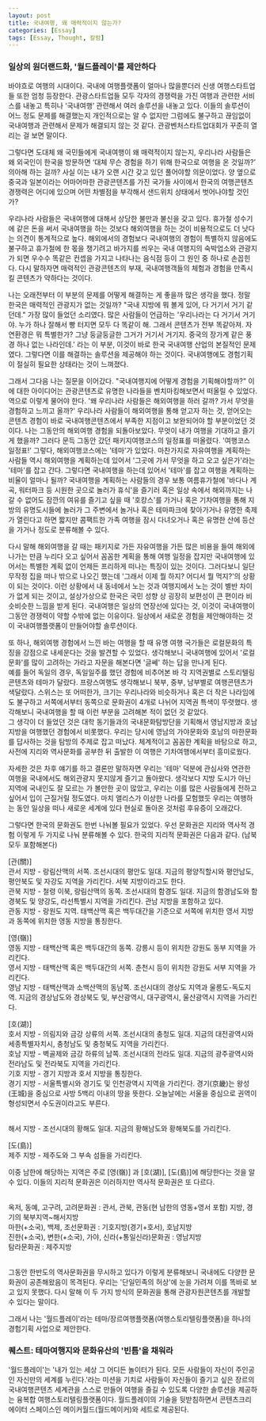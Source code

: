 ```yaml
---
layout: post
title: 국내여행, 왜 매력적이지 않는가?
categories: [Essay]
tags: [Essay, Thought, 칼럼]
---
```


### 일상의 원더랜드화, '월드플레이'를 제안하다

바야흐로 여행의 시대이다. 국내에 여행플랫폼이 얼마나 많을뿐더러 신생 여행스타트업들 또한 엄청 등장한다. 관광스타트업들 모두 각자의 경쟁력을 가진 여행과 관련한 서비스를 내놓고 특히나 ‘국내여행’ 관련해서 여러 솔루션을 내놓고 있다. 이들의 솔루션이 어느 정도 문제를 해결했는지 개인적으로는 알 수 없지만 그럼에도 불구하고 끊임없이 국내여행과 관련해서 문제가 해결되지 않는 것 같다. 관광벤처스타트업대회가 꾸준히 열리는 걸 보면 말이다. 

그렇다면 도대체 왜 국민들에게 국내여행이 왜 매력적이지 않는지, 우리나라 사람들은 왜 외국인이 한국을 방문하면 ‘대체 무슨 경험을 하기 위해 한국으로 여행을 온 것일까?’ 의아해 하는 걸까? 사실 이는 내가 오랜 시간 갖고 있던 풀어야할 의문이었다. 양 옆으로 중국과 일본이라는 어마어마한 관광콘텐츠를 가진 국가들 사이에서 한국의 여행콘텐츠 경쟁력은 어디에 있으며 어떤 차별점을 부각해서 샌드위치 상태에서 벗어나야할 것인가? 
	
우리나라 사람들은 국내여행에 대해서 상당한 불만과 불신을 갖고 있다. 휴가철 성수기에 같은 돈을 써서 국내여행을 하는 것보다 해외여행을 하는 것이 비용적으로도 더 낫다는 의견이 통계적으로 높다. 해외에서의 경험보다 국내여행의 경험이 특별하지 않음에도 불구하고 휴가철에 한 몫을 챙기려고 바가지를 씌우는 국내 여행지의 숙박업소와 관광지가 되면 우수수 똑같은 컨셉을 가지고 나타나는 음식점 등이 그 원인 중 하나로 손꼽힌다. 다시 말하자면 매력적인 관광콘텐츠의 부재, 국내여행객들의 체험과 경험을 만족시킬 콘텐츠가 약하다는 것이다. 

<p>나는 오래전부터 이 부분의 문제를 어떻게 해결하는 게 좋을까 많은 생각을 했다. 정말 한국은 매력적인 관광지가 없는 것일까? "국내 지방에 뭐 볼게 있어, 다 거기서 거기 같던데." 가장 많이 들었던 소리였다. 많은 사람들이 언급하는 '우리나라는 다 거기서 거기야. 누가 하나 잘해서 빵 터지면 모두 다 똑같이 해. 그래서 콘텐츠가 전부 똑같아져. 자연환경은 뭐 특별한가? 그냥 둥글둥글한 그거가 거기서 거기지. 중국의 장가계 같은 풍경 하나 없는 나라인데.' 라는 이 부분, 이것이 바로 한국 국내여행 산업의 본질적인 문제였다. 그렇다면 이를 해결하는 솔루션을 제공해야 하는 것이다. 국내여행에도 경험기획이 절실히 필요한 상태라는 것이 느껴졌다.</p>

<p>그래서 그다음 나는 질문을 이어갔다. "국내여행지에 어떻게 경험을 기획해야할까?" 이에 대한 아이디어는 관광콘텐츠로 유명한 나라들을 벤치마킹해보면서 떠올릴 수 있었다. 역으로 이렇게 물어야 한다. '왜 우리나라 사람들은 해외여행을 하러 갈까? 가서 무엇을 경험하고 느끼고 올까?' 우리나라 사람들이 해외여행을 통해 얻고자 하는 것, 얻어오는 콘텐츠 경험이 바로 국내여행콘텐츠에서 부족한 지점이고 보완되어야 할 부분이었던 것이다. 나는 그동안의 해외여행 경험을 되돌아보았다. 무엇이 내가 여행을 기대하고 즐기게 했을까? 그러다 문득 그동안 갔던 패키지여행코스의 일정표를 떠올렸다. '여행코스 일정표!' 그렇다, 해외여행코스에는 '테마'가 있었다. 마찬가지로 자유여행을 계획하는 사람들 역시 해외여행을 계획하는데 있어서 '그곳에 가서 무엇을 하고 오고 싶은가'라는 '테마'를 잡고 간다. 그렇다면 국내여행을 하는데 있어서 '테마'를 잡고 여행을 계획하는 비율이 얼마나 될까? 국내여행을 계획하는 사람들의 경우 보통 여름휴가철에 '바다나 계곡, 워터파크 등 시원한 곳으로 놀러가 휴식'을 즐기러 혹은 일상 속에서 해외까지는 나갈 수 없어도 잠깐의 여유를 즐기고 싶을 때 '호캉스'를 가거나 혹은 기차여행을 통해 지방의 유명도시들에 놀러가 그 주변에서 놀거나 혹은 테마파크에 찾아가거나 유명한 축제가 열린다고 하면 짧지만 콤팩트한 가족 여행을 잠시 다녀오거나 혹은 유명한 산에 등산을 가거나 정도로 분류해볼 수 있다.</p>

<p>다시 말해 해외여행을 갈 때는 패키지로 가든 자유여행을 가든 많은 비용을 들여 해외에 나가는 만큼 누리다 오고 싶어서 꼼꼼한 계획을 통해 여행 일정을 잡지만 국내여행에 있어서는 특별한 계획 없이 언제든 프리하게 떠나는 특징이 있는 것이다. 그러다보니 일단 무작정 집을 떠나 밖으로 나오긴 했는데 '그래서 이제 뭘 하지? 어디서 뭘 먹지?'의 상황이 되는 것이다. 이런 상황에서 내 동네에서 노는 것과 여행지에서 노는 것이 별반 차이가 없게 되는 것이고, 설상가상으로 한국은 국민 성향 상 굉장히 보편성이 큰 편이라 비슷비슷한 느낌을 받게 된다. 국내여행은 일상의 연장선에 있다는 것, 이것이 국내여행이 그동안 경쟁력이 약할 수밖에 없는 이유이다. 일상에서 새로운 경험을 제안해야하는 것이 국내여행플랫폼이 만들어야할 솔루션이다.</p>


또 하나, 해외여행 경험에서 느낀 바는 여행을 할 때 유명 여행 국가들은 로컬문화의 특징을 강점으로 내세운다는 것을 발견할 수 있었다. 생각해보니 국내여행에 있어서 '로컬문화'를 많이 고려하는 가라고 자문을 해본다면 '글쎄' 하는 답을 만나게 된다. 
<br>예를 들어 독일의 경우, 독일일주를 했던 경험에 비추어본 바 각 지역권별로 스토리텔링 콘텐츠와 테마가 달랐다. 프랑스여행도 생각해보니 북부, 중부, 남부별로 여행콘텐츠가 색달랐다. 스위스는 또 어떠한가, 크기는 우리나라와 비슷하거나 혹은 더 작은 나라임에도 불구하고 서쪽에서부터 동쪽으로 문화권이 4개로 나뉘어 지역권 특색이 뚜렷했다. 생각해보니 국내여행을 할 때 이런 부분을 고려해본 적이 없던 것 같았다. 
<br>그 생각이 더 들었던 것은 대학 동기들과의 국내문화탐방단을 기획해서 영남지방과 호남지방을 여행했던 경험에서 비롯했다. 우리는 당시에 영남의 가야문화와 호남의 마한문화를 답사하는 것을 탐방의 주제로 잡고 떠났다. 체계적이고 꼼꼼한 계획을 바탕으로 하고, 사전에 지리와 역사문화를 공부한 뒤 출발한 이 여행은 기차여행에서부터 흥미로웠다. 

<p>자세한 것은 차후 얘기를 하고 결론만 말하자면 우리는 '테마' 덕분에 관심사와 연관한 여행을 국내에서도 해외관광지 못지않게 즐기고 돌아왔다. 생각보다 지방 도시가 아닌 지역에 국내인도 잘 모르는 가 볼만한 곳이 많았고, 우리는 이를 많은 사람들에게 전하고 싶어서 입이 근질거릴 정도였다. 마치 앨리스가 이상한 나라를 모험했듯 우리는 여행하는 동안 일상을 떠나 새로운 세계에 있다 현실로 돌아온 것처럼 후유증이 오래갔다.</p>


그렇다면 한국의 문화권도 한번 나눠볼 필요가 있었다. 우선 문화권은 지리와 역사적 경험 이렇게 두 가지로 나눠 분류해볼 수 있다. 한국의 지리적 문화권은 다음과 같다. (남북 모두 포함해본다)


[관(關)]
<br>관서 지방 - 랑림산맥의 서쪽. 조선시대의 평안도 일대. 지금의 평양직할시와 평안남도, 평안북도 및 자강도 지역을 가리킨다. 서북 지방이라고도 한다.
<br>관북 지방 - 철령 이북, 랑림산맥의 동쪽. 조선시대의 함경도 일대. 지금의 함경남도와 함경북도 및 양강도, 라선특별시 지역을 가리킨다. 관남 지방을 포함하고 있다.
<br>관동 지방 - 랑원도 지역. 태백산맥 혹은 백두대간을 기준으로 서쪽에 위치한 영서 지방과 동쪽에 위치한 영동 지방을 통칭한다.

[영(嶺)]
<br>영동 지방 - 태백산맥 혹은 백두대간의 동쪽. 강릉시 등이 위치한 강원도 동부 지역을 가리킨다.
<br>영서 지방 - 태백산맥 혹은 백두대간의 서쪽. 춘천시 등이 위치한 강원도 서부 지역을 가리킨다.
<br>영남 지방 - 태백산맥과 소백산맥의 동남쪽. 조선시대의 경상도 지역과 울릉도-독도지역. 지금의 경상남도와 경상북도 및, 부산광역시, 대구광역시, 울산광역시 지역을 가리킨다.

[호(湖)]
<br>호서 지방 - 의림지와 금강 상류의 서쪽. 조선시대의 충청도 일대. 지금의 대전광역시와 세종특별자치시, 충청남도 및 충청북도 지역을 가리킨다.
<br>호남 지방 - 벽골제와 금강 하류의 남쪽. 조선시대의 전라도 일대. 지금의 광주광역시와 전라남도 및 전라북도 지역을 가리킨다.
<br>기호 지방 - 경기 지방과 호서 지방을 통칭한다.
<br>경기 지방 - 서울특별시와 경기도 및 인천광역시 지역을 가리킨다. 경기(京畿)는 왕성(王城)을 중심으로 사방 5백리 이내의 땅을 뜻한다. 오늘날에는 서울을 중심으로 권역이 형성되면서 수도권이라고도 부른다.

<br>해서 지방 - 조선시대의 황해도 일대. 지금의 황해남도와 황해북도를 가리킨다.

[도(島)]
<br>제주 지방 - 제주도와 그 부속 섬들을 가리킨다.


이중 남한에 해당하는 지역은 주로 [영(嶺)] 과 [호(湖)], [도(島)]에 해당한다는 것을 알 수 있다. 이들의 지리적 문화권은 이러하지만 역사적 문화권은 또 다르다. 

<br>옥저, 동예, 고구려, 고려문화권 : 관서, 관북, 관동(현 남한의 영동+영서 포함) 지방, 경기의 북부지역~해서지방
<br>마한(+소국), 백제, 조선문화권 : 기호지방(경기+호서), 호남지방 
<br>진한(+소국), 변한(+소국), 가야, 신라(+통일신라)문화권 : 영남지방
<br>탐라문화권 : 제주지방 

<br>그동안 한반도의 역사문화권을 무시하고 있다가 이렇게 분류해보니 국내에도 다양한 문화권이 공존해왔음이 목격된다. 우리는 '단일민족의 허상'에 눈을 가려져 이를 똑바로 보고 있지 못했다. 다시 말해 이 두 가지 방식의 문화권을 통해 관광자원콘텐츠를 개발할 수 있다는 말이다. 

그래서 나는 '월드플레이'라는 테마/장르여행플랫폼(여행스토리텔링플랫폼)을 하나의 경험기획 사업으로 제안한다.

	
### 퀘스트: 테마여행지와 문화유산의 '빈틈'을 채워라

'월드플레이'는 '내가 있는 세상 그 어디든 놀이터가 된다. 모든 사람들이 자신이 주인공인 자신만의 세계를 누린다.'라는 미션을 기치로 사람들이 자신들이 즐기고 싶은 장르의 국내여행콘텐츠 세계관을 스스로 만들어 여행을 즐길 수 있도록 다양한 솔루션을 제공하는 융복합 여행스토리텔링플랫폼이다. 월드플레이의 기술을 뒷받침하면서 콘텐츠크리에이터 스페이스인 메이커월드(월드메이커)와 세트로 제공된다. 
